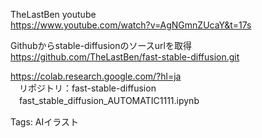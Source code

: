 TheLastBen youtube  
https://www.youtube.com/watch?v=AgNGmnZUcaY&t=17s  

Githubからstable-diffusionのソースurlを取得  
https://github.com/TheLastBen/fast-stable-diffusion.git  

https://colab.research.google.com/?hl=ja  
　リポジトリ：fast-stable-diffusion  
　fast_stable_diffusion_AUTOMATIC1111.ipynb  

Tags: AIイラスト